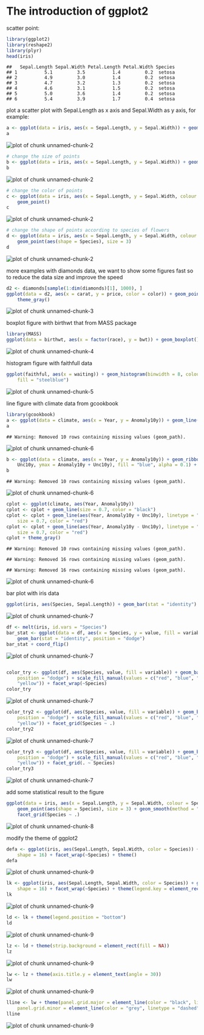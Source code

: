 The introduction of ggplot2
========================================================

scatter point:


```r
library(ggplot2)
library(reshape2)
library(plyr)
head(iris)
```

```
##   Sepal.Length Sepal.Width Petal.Length Petal.Width Species
## 1          5.1         3.5          1.4         0.2  setosa
## 2          4.9         3.0          1.4         0.2  setosa
## 3          4.7         3.2          1.3         0.2  setosa
## 4          4.6         3.1          1.5         0.2  setosa
## 5          5.0         3.6          1.4         0.2  setosa
## 6          5.4         3.9          1.7         0.4  setosa
```


plot a scatter plot with Sepal.Length as x axis and Sepal.Width as y axis, for example:


```r
a <- ggplot(data = iris, aes(x = Sepal.Length, y = Sepal.Width)) + geom_point()
a
```

![plot of chunk unnamed-chunk-2](figure/unnamed-chunk-21.png) 

```r
# change the size of points
b <- ggplot(data = iris, aes(x = Sepal.Length, y = Sepal.Width)) + geom_point(size = 3)
b
```

![plot of chunk unnamed-chunk-2](figure/unnamed-chunk-22.png) 

```r
# change the color of points
c <- ggplot(data = iris, aes(x = Sepal.Length, y = Sepal.Width, colour = Species)) + 
    geom_point()
c
```

![plot of chunk unnamed-chunk-2](figure/unnamed-chunk-23.png) 

```r
# change the shape of points according to species of flowers
d <- ggplot(data = iris, aes(x = Sepal.Length, y = Sepal.Width, colour = Species)) + 
    geom_point(aes(shape = Species), size = 3)
d
```

![plot of chunk unnamed-chunk-2](figure/unnamed-chunk-24.png) 


more examples with diamonds data, we want to show some figures fast so to reduce the data size and improve the speed


```r
d2 <- diamonds[sample(1:dim(diamonds)[1], 1000), ]
ggplot(data = d2, aes(x = carat, y = price, color = color)) + geom_point() + 
    theme_gray()
```

![plot of chunk unnamed-chunk-3](figure/unnamed-chunk-3.png) 


boxplot figure with birthwt that from MASS package


```r
library(MASS)
ggplot(data = birthwt, aes(x = factor(race), y = bwt)) + geom_boxplot()
```

![plot of chunk unnamed-chunk-4](figure/unnamed-chunk-4.png) 


histogram figure with faithfull data


```r
ggplot(faithful, aes(x = waiting)) + geom_histogram(binwidth = 8, colour = "black", 
    fill = "steelblue")
```

![plot of chunk unnamed-chunk-5](figure/unnamed-chunk-5.png) 


line figure with climate data from gcookbook

```r
library(gcookbook)
a <- ggplot(data = climate, aes(x = Year, y = Anomaly10y)) + geom_line()
a
```

```
## Warning: Removed 10 rows containing missing values (geom_path).
```

![plot of chunk unnamed-chunk-6](figure/unnamed-chunk-61.png) 

```r
b <- ggplot(data = climate, aes(x = Year, y = Anomaly10y)) + geom_ribbon(aes(ymin = Anomaly10y - 
    Unc10y, ymax = Anomaly10y + Unc10y), fill = "blue", alpha = 0.1) + geom_line(color = "steelblue")
b
```

```
## Warning: Removed 10 rows containing missing values (geom_path).
```

![plot of chunk unnamed-chunk-6](figure/unnamed-chunk-62.png) 

```r
cplot <- ggplot(climate, aes(Year, Anomaly10y))
cplot <- cplot + geom_line(size = 0.7, color = "black")
cplot <- cplot + geom_line(aes(Year, Anomaly10y + Unc10y), linetype = "dashed", 
    size = 0.7, color = "red")
cplot <- cplot + geom_line(aes(Year, Anomaly10y - Unc10y), linetype = "dashed", 
    size = 0.7, color = "red")
cplot + theme_gray()
```

```
## Warning: Removed 10 rows containing missing values (geom_path).
```

```
## Warning: Removed 16 rows containing missing values (geom_path).
```

```
## Warning: Removed 16 rows containing missing values (geom_path).
```

![plot of chunk unnamed-chunk-6](figure/unnamed-chunk-63.png) 


bar plot with iris data

```r
ggplot(iris, aes(Species, Sepal.Length)) + geom_bar(stat = "identity")
```

![plot of chunk unnamed-chunk-7](figure/unnamed-chunk-71.png) 

```r
df <- melt(iris, id.vars = "Species")
bar_stat <- ggplot(data = df, aes(x = Species, y = value, fill = variable)) + 
    geom_bar(stat = "identity", position = "dodge")
bar_stat + coord_flip()
```

![plot of chunk unnamed-chunk-7](figure/unnamed-chunk-72.png) 

```r

color_try <- ggplot(df, aes(Species, value, fill = variable)) + geom_bar(stat = "identity", 
    position = "dodge") + scale_fill_manual(values = c("red", "blue", "green", 
    "yellow")) + facet_wrap(~Species)
color_try
```

![plot of chunk unnamed-chunk-7](figure/unnamed-chunk-73.png) 

```r
color_try2 <- ggplot(df, aes(Species, value, fill = variable)) + geom_bar(stat = "identity", 
    position = "dodge") + scale_fill_manual(values = c("red", "blue", "green", 
    "yellow")) + facet_grid(Species ~ .)
color_try2
```

![plot of chunk unnamed-chunk-7](figure/unnamed-chunk-74.png) 

```r
color_try3 <- ggplot(df, aes(Species, value, fill = variable)) + geom_bar(stat = "identity", 
    position = "dodge") + scale_fill_manual(values = c("red", "blue", "green", 
    "yellow")) + facet_grid(. ~ Species)
color_try3
```

![plot of chunk unnamed-chunk-7](figure/unnamed-chunk-75.png) 


add some statistical result to the figure

```r
ggplot(data = iris, aes(x = Sepal.Length, y = Sepal.Width, colour = Species)) + 
    geom_point(aes(shape = Species), size = 3) + geom_smooth(method = "lm") + 
    facet_grid(Species ~ .)
```

![plot of chunk unnamed-chunk-8](figure/unnamed-chunk-8.png) 


modify the theme of ggplot2

```r
defa <- ggplot(iris, aes(Sepal.Length, Sepal.Width, color = Species)) + geom_point(size = 1.2, 
    shape = 16) + facet_wrap(~Species) + theme()
defa
```

![plot of chunk unnamed-chunk-9](figure/unnamed-chunk-91.png) 

```r
lk <- ggplot(iris, aes(Sepal.Length, Sepal.Width, color = Species)) + geom_point(size = 1.2, 
    shape = 16) + facet_wrap(~Species) + theme(legend.key = element_rect(fill = NA))
lk
```

![plot of chunk unnamed-chunk-9](figure/unnamed-chunk-92.png) 

```r
ld <- lk + theme(legend.position = "bottom")
ld
```

![plot of chunk unnamed-chunk-9](figure/unnamed-chunk-93.png) 

```r
lz <- ld + theme(strip.background = element_rect(fill = NA))
lz
```

![plot of chunk unnamed-chunk-9](figure/unnamed-chunk-94.png) 

```r
lw <- lz + theme(axis.title.y = element_text(angle = 30))
lw
```

![plot of chunk unnamed-chunk-9](figure/unnamed-chunk-95.png) 

```r
lline <- lw + theme(panel.grid.major = element_line(color = "black", linetype = "dashed"), 
    panel.grid.minor = element_line(color = "grey", linetype = "dashed"))
lline
```

![plot of chunk unnamed-chunk-9](figure/unnamed-chunk-96.png) 





